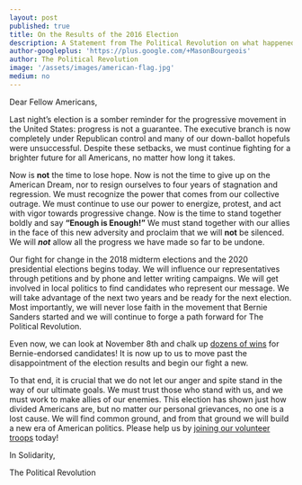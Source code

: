 ```yaml
---
layout: post
published: true
title: On the Results of the 2016 Election
description: A Statement from The Political Revolution on what happened on November 8th, and what we must do to fix it.
author-googleplus: 'https://plus.google.com/+MasonBourgeois'
author: The Political Revolution
image: '/assets/images/american-flag.jpg'
medium: no
---
```


Dear Fellow Americans,

Last night’s election is a somber reminder for the progressive movement in the United States: progress is not a guarantee.  The executive branch is now completely under Republican control and many of our down-ballot hopefuls were unsuccessful. Despite these setbacks, we must continue fighting for a brighter future for all Americans, no matter how long it takes.

Now is __not__ the time to lose hope. Now is not the time to give up on the American Dream, nor to resign ourselves to four years of stagnation and regression. We must recognize the power that comes from our collective outrage. We must continue to use our power to energize, protest, and act with vigor towards progressive change. Now is the time to stand together boldly and say __“Enough is Enough!”__ We must stand together with our allies in the face of this new adversity and proclaim that we will __not__ be silenced. We will __*not*__ allow all the progress we have made so far to be undone.

Our fight for change in the 2018 midterm elections and the 2020 presidential elections begins today. We will influence our representatives through petitions and by phone and letter writing campaigns. We will get involved in local politics to find candidates who represent our message. We will take advantage of the next two years and be ready for the next election. Most importantly, we will never lose faith in the movement that Bernie Sanders started and we will continue to forge a path forward for The Political Revolution.

Even now, we can look at November 8th and chalk up [dozens of wins](https://ourrevolution.com/election-2016/) for Bernie-endorsed candidates!  It is now up to us to move past the disappointment of the election results and begin our fight a new.

To that end, it is crucial that we do not let our anger and spite stand in the way of our ultimate goals. We must trust those who stand with us, and we must work to make allies of our enemies. This election has shown just how divided Americans are, but no matter our personal grievances, no one is a lost cause. We will find common ground, and from that ground we will build a new era of American politics.
	Please help us by [joining our volunteer troops](http://polrevvols.herokuapp.com/) today!


In Solidarity,

The Political Revolution
